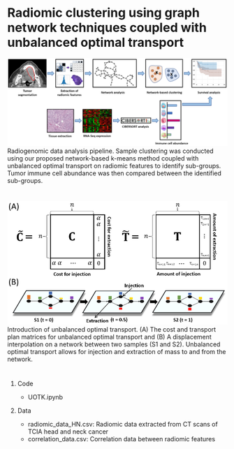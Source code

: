 # Radiomic clustering using graph network techniques coupled with unbalanced optimal transport 

![UOTK](img/Data_analysis_pipeline.png)
Radiogenomic data analysis pipeline. Sample clustering was conducted using our proposed network-based k-means method coupled with unbalanced optimal transport on radiomic features to identify sub-groups. Tumor immune cell abundance was then compared between the identified sub-groups.
#

![UOTK](img/Unbalanced_OMT.png)
Introduction of unbalanced optimal transport. (A) The cost and transport plan matrices for unbalanced optimal transport and (B) A displacement interpolation on a network between two samples (S1 and S2). Unbalanced optimal transport allows for injection and extraction of mass to and from the network.
#

1. Code  
   - UOTK.ipynb  

2. Data  
   - radiomic_data_HN.csv: Radiomic data extracted from CT scans of TCIA head and neck cancer
   - correlation_data.csv: Correlation data between radiomic features
